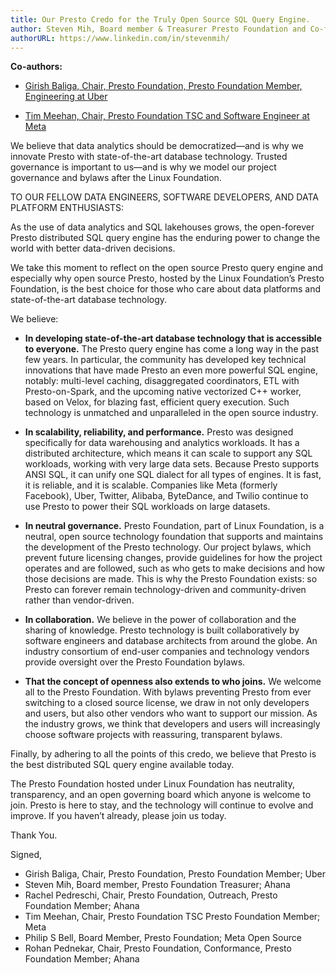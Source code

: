 ```yaml
---
title: Our Presto Credo for the Truly Open Source SQL Query Engine.
author: Steven Mih, Board member & Treasurer Presto Foundation and Co-founder at Ahana
authorURL: https://www.linkedin.com/in/stevenmih/
---
```

**Co-authors:** 
- [Girish Baliga, Chair, Presto Foundation, Presto Foundation Member, Engineering at Uber](https://www.linkedin.com/in/girishbaliga/)

- [Tim Meehan, Chair, Presto Foundation TSC and Software Engineer at Meta](https://www.linkedin.com/in/timdmeehan/)

We believe that data analytics should be democratized—and is why we innovate Presto with state-of-the-art database technology. Trusted governance is important to us—and is why we model our project governance and bylaws after the Linux Foundation.
 
TO OUR FELLOW DATA ENGINEERS, SOFTWARE DEVELOPERS, AND DATA PLATFORM ENTHUSIASTS:
 
As the use of data analytics and SQL lakehouses grows, the open-forever Presto distributed SQL query engine has the enduring power to change the world with better data-driven decisions.
 
We take this moment to reflect on the open source Presto query engine and especially why open source Presto, hosted by the Linux Foundation’s Presto Foundation, is the best choice for those who care about data platforms and state-of-the-art database technology.
 
We believe:

<!--truncate-->

- **In developing state-of-the-art database technology that is accessible to everyone.** The Presto query engine has come a long way in the past few years. In particular, the community has developed key technical innovations that have made Presto an even more powerful SQL engine, notably: multi-level caching, disaggregated coordinators, ETL with Presto-on-Spark, and the upcoming native vectorized C++ worker, based on Velox, for blazing fast, efficient query execution. Such technology is unmatched and unparalleled in the open source industry.
 
- **In scalability, reliability, and performance.** Presto was designed specifically for data warehousing and analytics workloads. It has a distributed architecture, which means it can scale to support any SQL workloads, working with very large data sets. Because Presto supports ANSI SQL, it can unify one SQL dialect for all types of engines. It is fast, it is reliable, and it is scalable. Companies like Meta (formerly Facebook), Uber, Twitter, Alibaba, ByteDance, and Twilio continue to use Presto to power their SQL workloads on large datasets.
 
- **In neutral governance.** Presto Foundation, part of Linux Foundation, is a neutral, open source technology foundation that supports and maintains the development of the Presto technology. Our project bylaws, which prevent future licensing changes, provide guidelines for how the project operates and are followed, such as who gets to make decisions and how those decisions are made. This is why the Presto Foundation exists: so Presto can forever remain technology-driven and community-driven rather than vendor-driven.

- **In collaboration.** We believe in the power of collaboration and the sharing of knowledge. Presto technology is built collaboratively by software engineers and database architects from around the globe. An industry consortium of end-user companies and technology vendors provide oversight over the Presto Foundation bylaws.
 
- **That the concept of openness also extends to who joins.** We welcome all to the Presto Foundation. With bylaws preventing Presto from ever switching to a closed source license, we draw in not only developers and users, but also other vendors who want to support our mission. As the industry grows, we think that developers and users will increasingly choose software projects with reassuring, transparent bylaws.
 
Finally, by adhering to all the points of this credo, we believe that Presto is the best distributed SQL query engine available today.
 
The Presto Foundation hosted under Linux Foundation has neutrality, transparency, and an open governing board which anyone is welcome to join. Presto is here to stay, and the technology will continue to evolve and improve. If you haven’t already, please join us today.

Thank You.


Signed,
 
- Girish Baliga, Chair, Presto Foundation, Presto Foundation Member; Uber
- Steven Mih, Board member, Presto Foundation Treasurer; Ahana
- Rachel Pedreschi, Chair, Presto Foundation, Outreach, Presto Foundation Member; Ahana
- Tim Meehan, Chair, Presto Foundation TSC Presto Foundation Member; Meta
- Philip S Bell, Board Member, Presto Foundation; Meta Open Source
- Rohan Pednekar, Chair, Presto Foundation, Conformance, Presto Foundation Member; Ahana
